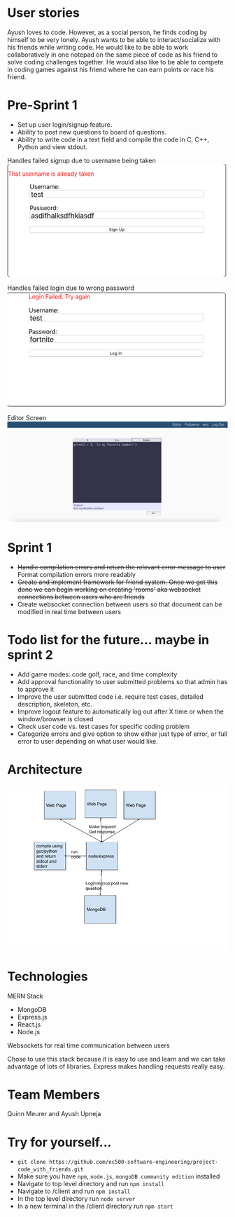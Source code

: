 # User stories
Ayush loves to code. However, as a social person, he finds coding by himself to be very lonely. Ayush wants to be able to interact/socialize with his friends while writing code. He would like to be able to work collaboratively in one notepad on the same piece of code as his friend to solve coding challenges together. He would also like to be able to compete in coding games against his friend where he can earn points or race his friend.

# Pre-Sprint 1
* Set up user login/signup feature.
* Ability to post new questions to board of questions.
* Ability to write code in a text field and compile the code in C, C++, Python and view stdout.

Handles failed signup due to username being taken  
![image1](./Images/failed_signup.png)

Handles failed login due to wrong password  
![image2](./Images/failed_login.png)

Editor Screen  
![image3](./Images/PreSprint1Screenshot.png)

# Sprint 1
* ~~Handle compilation errors and return the relevant error message to user~~ Format compilation errors more readably
* ~~Create and implement framework for friend system. Once we get this done we can begin working on creating 'rooms' aka websocket connections between users who are friends~~
* Create websocket connection between users so that document can be modified in real time between users

# Todo list for the future... maybe in sprint 2
* Add game modes: code golf, race, and time complexity
* Add approval functionality to user submitted problems so that admin has to approve it
* Improve the user submitted code i.e. require test cases, detailed description, skeleton, etc.
* Improve logout feature to automatically log out after X time or when the window/browser is closed
* Check user code vs. test cases for specific coding problem
* Categorize errors and give option to show either just type of error, or full error to user depending on what user would like.

# Architecture
![image4](./Images/Architecture.png)

# Technologies
MERN Stack
* MongoDB
* Express.js
* React.js
* Node.js

Websockets for real time communication between users

Chose to use this stack because it is easy to use and learn and we can take advantage of lots of libraries. Express makes handling requests really easy.

# Team Members
Quinn Meurer and Ayush Upneja

# Try for yourself...
* `git clone https://github.com/ec500-software-engineering/project-code_with_friends.git`  
* Make sure you have `npm`, `node.js`, `mongoDB community edition` installed  
* Navigate to top level directory and run `npm install`  
* Navigate to /client and run `npm install`
* In the top level directory run `node server`
* In a new terminal in the /client directory run `npm start`
